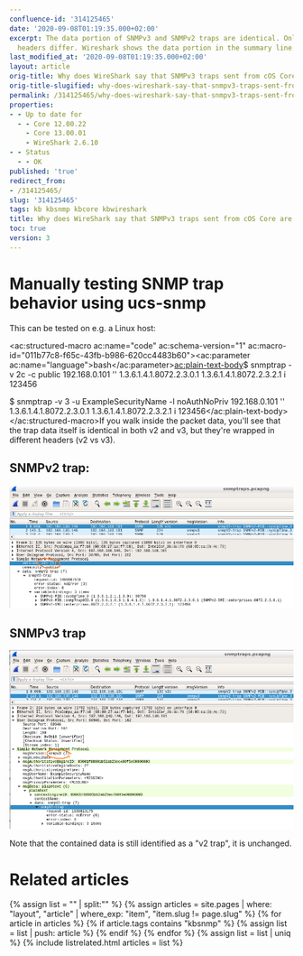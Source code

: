 ```yaml
---
confluence-id: '314125465'
date: '2020-09-08T01:19:35.000+02:00'
excerpt: The data portion of SNMPv3 and SNMPv2 traps are identical. Only the wrapping
  headers differ. Wireshark shows the data portion in the summary line.
last_modified_at: '2020-09-08T01:19:35.000+02:00'
layout: article
orig-title: Why does WireShark say that SNMPv3 traps sent from cOS Core are "snmpV2-trap"?
orig-title-slugified: why-does-wireshark-say-that-snmpv3-traps-sent-from-cos-core-are-snmpv2-trap-
permalink: /314125465/why-does-wireshark-say-that-snmpv3-traps-sent-from-cos-core-are-snmpv2-trap-
properties:
- - Up to date for
  - - Core 12.00.22
    - Core 13.00.01
    - WireShark 2.6.10
- - Status
  - - OK
published: 'true'
redirect_from:
- /314125465/
slug: '314125465'
tags: kb kbsnmp kbcore kbwireshark
title: Why does WireShark say that SNMPv3 traps sent from cOS Core are "snmpV2-trap"?
toc: true
version: 3
---
```


# Manually testing SNMP trap behavior using ucs-snmp
This can be tested on e.g. a Linux host:

<ac:structured-macro ac:name="code" ac:schema-version="1" ac:macro-id="011b77c8-f65c-43fb-b986-620cc4483b60"><ac:parameter ac:name="language">bash</ac:parameter><ac:plain-text-body>$ snmptrap -v 2c -c public 192.168.0.101 '' 1.3.6.1.4.1.8072.2.3.0.1 1.3.6.1.4.1.8072.2.3.2.1 i 123456

$ snmptrap -v 3 -u ExampleSecurityName -l noAuthNoPriv 192.168.0.101 '' 1.3.6.1.4.1.8072.2.3.0.1 1.3.6.1.4.1.8072.2.3.2.1 i 123456</ac:plain-text-body></ac:structured-macro>If you walk inside the packet data, you'll see that the trap data itself is identical in both v2 and v3, but they're wrapped in different headers (v2 vs v3).

## SNMPv2 trap:
<img ac:queryparams="effects=border-simple,shadow-kn" ac:width="600" src="image2020-1-3_16-32-38.png"/>

## SNMPv3 trap
<img ac:queryparams="effects=border-simple,shadow-kn" ac:width="600" src="image2020-1-3_17-7-27.png"/>

Note that the contained data is still identified as a "v2 trap", it is unchanged.




# Related articles
{% assign list = "" | split:"" %}
{% assign articles = site.pages | where: "layout", "article" | where_exp: "item", "item.slug != page.slug" %}
{% for article in articles %}
{% if article.tags contains "kbsnmp" %}
{% assign list = list | push: article %}
{% endif %}
{% endfor %}
{% assign list = list | uniq %}
{% include listrelated.html articles = list %}
